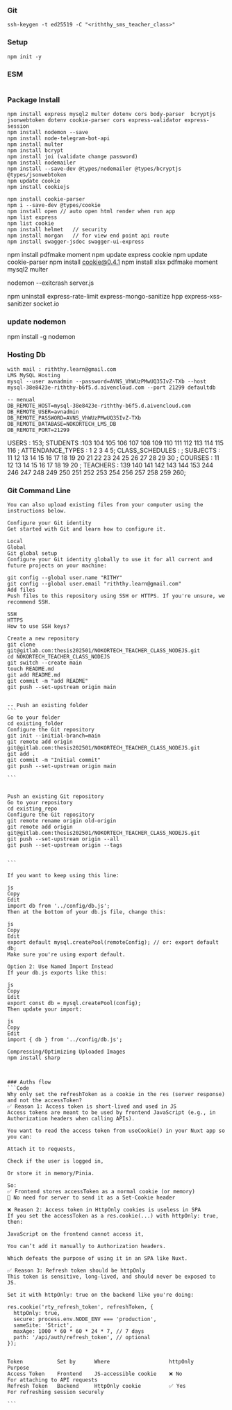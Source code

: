 ### Git
```
ssh-keygen -t ed25519 -C "<riththy_sms_teacher_class>"

```

### Setup
```
npm init -y

```

### ESM
```

```

### Package Install
```
npm install express mysql2 multer dotenv cors body-parser  bcryptjs jsonwebtoken dotenv cookie-parser cors express-validator express-session
npm install nodemon --save
npm install node-telegram-bot-api
npm install multer
npm install bcrypt
npm install joi (validate change password)
npm install nodemailer
npm install --save-dev @types/nodemailer @types/bcryptjs @types/jsonwebtoken
npm update cookie
npm install cookiejs

npm install cookie-parser
npm i --save-dev @types/cookie
npm install open // auto open html render when run app
npm list express
npm list cookie
npm install helmet   // security
npm install morgan   // for view end point api route
npm install swagger-jsdoc swagger-ui-express
```
npm install pdfmake moment
npm update express cookie
npm update cookie-parser
npm install cookie@0.4.1
npm install xlsx pdfmake moment mysql2 multer

<!-- Add --exitcrash for Restarts: In case you're handling certain error cases, use --exitcrash to restart on all types of exits: -->
nodemon --exitcrash server.js

npm uninstall express-rate-limit express-mongo-sanitize hpp express-xss-sanitizer socket.io

### update nodemon
npm install -g nodemon

### Hosting Db
``` CMD
with mail : riththy.learn@gmail.com
LMS MySQL Hosting
mysql --user avnadmin --password=AVNS_VhWUzPMwUQ35IvZ-TXb --host mysql-38e8423e-riththy-b6f5.d.aivencloud.com --port 21299 defaultdb

-- menual
DB_REMOTE_HOST=mysql-38e8423e-riththy-b6f5.d.aivencloud.com
DB_REMOTE_USER=avnadmin
DB_REMOTE_PASSWORD=AVNS_VhWUzPMwUQ35IvZ-TXb
DB_REMOTE_DATABASE=NOKORTECH_LMS_DB
DB_REMOTE_PORT=21299

```
USERS : 153;
STUDENTS :103
104
105
106
107
108
109
110
111
112
113
114
115
116
;
ATTENDANCE_TYPES : 1
2
3
4
5;
CLASS_SCHEDULES : ;
SUBJECTS : 11
12
13
14
15
16
17
18
19
20
21
22
23
24
25
26
27
28
29
30
;
COURSES : 11
12
13
14
15
16
17
18
19
20
;
TEACHERS : 139
140
141
142
143
144
153
244
246
247
248
249
250
251
252
253
254
256
257
258
259
260;

### Git Command Line
```` Command line instructions
You can also upload existing files from your computer using the instructions below.

Configure your Git identity
Get started with Git and learn how to configure it.

Local
Global
Git global setup
Configure your Git identity globally to use it for all current and future projects on your machine:

git config --global user.name "RITHY"
git config --global user.email "riththy.learn@gmail.com"
Add files
Push files to this repository using SSH or HTTPS. If you're unsure, we recommend SSH.

SSH
HTTPS
How to use SSH keys?

Create a new repository
git clone git@gitlab.com:thesis202501/NOKORTECH_TEACHER_CLASS_NODEJS.git
cd NOKORTECH_TEACHER_CLASS_NODEJS
git switch --create main
touch README.md
git add README.md
git commit -m "add README"
git push --set-upstream origin main


-- Push an existing folder
```
Go to your folder
cd existing_folder
Configure the Git repository
git init --initial-branch=main
git remote add origin git@gitlab.com:thesis202501/NOKORTECH_TEACHER_CLASS_NODEJS.git
git add .
git commit -m "Initial commit"
git push --set-upstream origin main

```


Push an existing Git repository
Go to your repository
cd existing_repo
Configure the Git repository
git remote rename origin old-origin
git remote add origin git@gitlab.com:thesis202501/NOKORTECH_TEACHER_CLASS_NODEJS.git
git push --set-upstream origin --all
git push --set-upstream origin --tags


```

If you want to keep using this line:

js
Copy
Edit
import db from '../config/db.js';
Then at the bottom of your db.js file, change this:

js
Copy
Edit
export default mysql.createPool(remoteConfig); // or: export default db;
Make sure you're using export default.

Option 2: Use Named Import Instead
If your db.js exports like this:

js
Copy
Edit
export const db = mysql.createPool(config);
Then update your import:

js
Copy
Edit
import { db } from '../config/db.js';

Compressing/Optimizing Uploaded Images
npm install sharp



### Auths flow
```Code
Why only set the refreshToken as a cookie in the res (server response) and not the accessToken?
✅ Reason 1: Access token is short-lived and used in JS
Access tokens are meant to be used by frontend JavaScript (e.g., in Authorization headers when calling APIs).

You want to read the access token from useCookie() in your Nuxt app so you can:

Attach it to requests,

Check if the user is logged in,

Or store it in memory/Pinia.

So:
✅ Frontend stores accessToken as a normal cookie (or memory)
🚫 No need for server to send it as a Set-Cookie header

❌ Reason 2: Access token in HttpOnly cookies is useless in SPA
If you set the accessToken as a res.cookie(...) with httpOnly: true, then:

JavaScript on the frontend cannot access it,

You can’t add it manually to Authorization headers.

Which defeats the purpose of using it in an SPA like Nuxt.

✅ Reason 3: Refresh token should be httpOnly
This token is sensitive, long-lived, and should never be exposed to JS.

Set it with httpOnly: true on the backend like you're doing:

res.cookie('rty_refresh_token', refreshToken, {
  httpOnly: true,
  secure: process.env.NODE_ENV === 'production',
  sameSite: 'Strict',
  maxAge: 1000 * 60 * 60 * 24 * 7, // 7 days
  path: '/api/auth/refresh_token', // optional
});


Token	        Set by	    Where	                httpOnly	     Purpose
Access Token	Frontend	JS-accessible cookie	❌ No	        For attaching to API requests
Refresh Token	Backend	    HttpOnly cookie	        ✅ Yes	        For refreshing session securely

```
